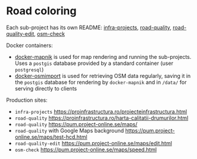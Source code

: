 # Road coloring

Each sub-project has its own README: [infra-projects](infra-projects),  [road-quality](road-quality),  [road-quality-edit](road-quality-edit),  [osm-check](osm-check)

Docker containers: 
- [docker-mapnik](docker-mapnik) is used for map rendering and running the sub-projects. Uses a `postgis` database provided by a standard container (user `postgresql`)
- [docker-osmimport](docker-osmimport) is used for retrieving OSM data regularly, saving it in the `postgis` database for rendering by `docker-mapnik` and in `/data/` for serving directly to clients

Production sites:
- `infra-projects` https://proinfrastructura.ro/proiecteinfrastructura.html  
- `road-quality` https://proinfrastructura.ro/harta-calitatii-drumurilor.html
- `road-quality` https://pum.project-online.se/maps/
- `road-quality` with Google Maps background https://pum.project-online.se/maps/test-hcd.html
- `road-quality-edit` https://pum.project-online.se/maps/edit.html
- `osm-check` https://pum.project-online.se/maps/speed.html
